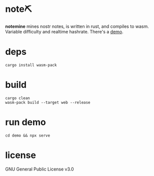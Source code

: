 # note⛏️
**notemine** mines nostr notes, is written in rust, and compiles to wasm. Variable difficulty and realtime hashrate. There's a [demo](https://sandwichfarm.github.io/notemine).

# deps 
```
cargo install wasm-pack
```

# build
```
cargo clean
wasm-pack build --target web --release
```

# run demo
```
cd demo && npx serve 
```

# license
GNU General Public License v3.0
